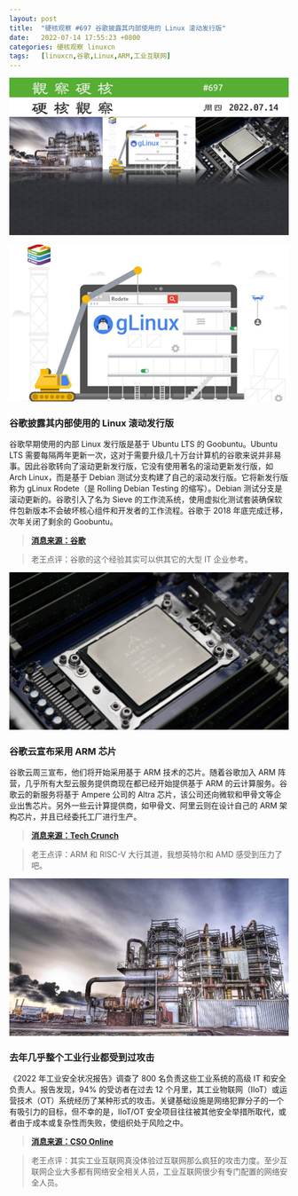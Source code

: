 ```yaml
---
layout: post
title:	"硬核观察 #697 谷歌披露其内部使用的 Linux 滚动发行版"
date:	2022-07-14 17:55:23 +0800 
categories:	硬核观察 linuxcn 
tags:	[linuxcn,谷歌,Linux,ARM,工业互联网]
---
```



![](/Asserts/Images/album/202207/14/175418g0c0ijil8leccmgg.jpg)


![](/Asserts/Images/album/202207/14/175426bp82iq1hqh1mxj7q.jpg)


### 谷歌披露其内部使用的 Linux 滚动发行版


谷歌早期使用的内部 Linux 发行版是基于 Ubuntu LTS 的 Goobuntu。Ubuntu LTS 需要每隔两年更新一次，这对于需要升级几十万台计算机的谷歌来说并非易事。因此谷歌转向了滚动更新发行版，它没有使用著名的滚动更新发行版，如 Arch Linux，而是基于 Debian 测试分支构建了自己的滚动发行版。它将新发行版称为 gLinux Rodete（是 Rolling Debian Testing 的缩写）。Debian 测试分支是滚动更新的。谷歌引入了名为 Sieve 的工作流系统，使用虚拟化测试套装确保软件包新版本不会破坏核心组件和开发者的工作流程。谷歌于 2018 年底完成迁移，次年关闭了剩余的 Goobuntu。



> 
> **[消息来源：谷歌](https://cloud.google.com/blog/topics/developers-practitioners/how-google-got-to-rolling-linux-releases-for-desktops)**
> 
> 
> 



> 
> 老王点评：谷歌的这个经验其实可以供其它的大型 IT 企业参考。
> 
> 
> 


![](/Asserts/Images/album/202207/14/175441qgodo48zrnvmouoh.jpg)


### 谷歌云宣布采用 ARM 芯片


谷歌云周三宣布，他们将开始采用基于 ARM 技术的芯片。随着谷歌加入 ARM 阵营，几乎所有大型云服务提供商现在都已经开始提供基于 ARM 的云计算服务。谷歌云的新服务将基于 Ampere 公司的 Altra 芯片，该公司还向微软和甲骨文等企业出售芯片。另外一些云计算提供商，如甲骨文、阿里云则在设计自己的 ARM 架构芯片，并且已经委托工厂进行生产。



> 
> **[消息来源：Tech Crunch](https://techcrunch.com/2022/07/13/google-cloud-launches-its-first-arm-based-vms/)**
> 
> 
> 



> 
> 老王点评：ARM 和 RISC-V 大行其道，我想英特尔和 AMD 感受到压力了吧。
> 
> 
> 


![](/Asserts/Images/album/202207/14/175500xq2oeu5gczgobqwj.jpg)


### 去年几乎整个工业行业都受到过攻击


《2022 年工业安全状况报告》调查了 800 名负责这些工业系统的高级 IT 和安全负责人。报告发现，94% 的受访者在过去 12 个月里，其工业物联网（IIoT）或运营技术（OT）系统经历了某种形式的攻击。关键基础设施是网络犯罪分子的一个有吸引力的目标，但不幸的是，IIoT/OT 安全项目往往被其他安全举措所取代，或者由于成本或复杂性而失败，使组织处于风险之中。



> 
> **[消息来源：CSO Online](https://www.csoonline.com/article/3666523/barracuda-report-almost-everyone-faced-an-industrial-attack-in-the-last-year.html)**
> 
> 
> 



> 
> 老王点评：其实工业互联网真没体验过互联网那么疯狂的攻击力度。至少互联网企业大多都有网络安全相关人员，工业互联网很少有专门配置的网络安全人员。
> 
> 
>
